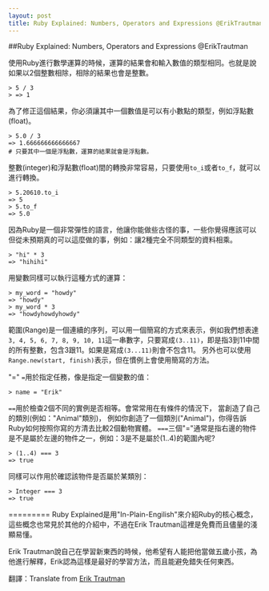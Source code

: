 ```yaml
---
layout: post
title: Ruby Explained: Numbers, Operators and Expressions @ErikTrautman
---
```


##Ruby Explained: Numbers, Operators and Expressions @ErikTrautman

使用Ruby進行數學運算的時候，運算的結果會和輸入數值的類型相同。也就是說如果以2個整數相除，相除的結果也會是整數。
```
> 5 / 3
> => 1
```
為了修正這個結果，你必須讓其中一個數值是可以有小數點的類型，例如浮點數(float)。
```
> 5.0 / 3 
=> 1.666666666666667
# 只要其中一個是浮點數，運算的結果就會是浮點數。
```

整數(integer)和浮點數(float)間的轉換非常容易，只要使用`to_i`或者`to_f`，就可以進行轉換。
```
> 5.20610.to_i
=> 5
> 5.to_f
=> 5.0
```
因為Ruby是一個非常彈性的語言，他讓你能做些古怪的事，一些你覺得應該可以但從未預期真的可以這麼做的事，例如：讓2種完全不同類型的資料相乘。
```
> "hi" * 3
=> "hihihi"
```
用變數同樣可以執行這種方式的運算：
```
> my_word = "howdy"
=> "howdy"
> my_word * 3
=> "howdyhowdyhowdy"
```

範圍(Range)是一個連續的序列，可以用一個簡寫的方式來表示，例如我們想表達`3, 4, 5, 6, 7, 8, 9, 10, 11`這一串數字，只要寫成`(3..11)`，即是指3到11中間的所有整數，包含3跟11。如果是寫成`(3...11)`則會不包含11。
另外也可以使用`Range.new(start, finish)`表示，但在慣例上會使用簡寫的方法。

"="
`=`用於指定任務，像是指定一個變數的值：
```
> name = "Erik"
```
`==`用於檢查2個不同的實例是否相等。會常常用在有條件的情況下，
當創造了自己的類別(例如："Animal"類別)，
例如你創造了一個類別("Animal")，你得告訴Ruby如何按照你寫的方清去比較2個動物實體。
`===`三個"="通常是指右邊的物件是不是屬於左邊的物件之一，例如：3是不是屬於(1..4)的範圍內呢?
```
> (1..4) === 3
=> true
```
同樣可以作用於確認該物件是否屬於某類別：
```
> Integer === 3
=> true
```

=========
Ruby Explained是用"In-Plain-Engilish"來介紹Ruby的核心概念，這些概念也常見於其他的介紹中，不過在Erik Trautman這裡是免費而且儘量的淺顯易懂。

Erik Trautman說自己在學習新東西的時候，他希望有人能把他當做五歲小孩，為他進行解釋，Erik認為這樣是最好的學習方法，而且能避免錯失任何東西。

翻譯：Translate from [Erik Trautman](http://www.eriktrautman.com/)
